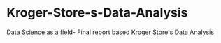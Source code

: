 # Kroger-Store-s-Data-Analysis
Data Science as a field- Final report based Kroger Store's Data Analysis
